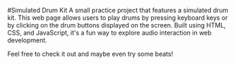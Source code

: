 #Simulated Drum Kit 
A small practice project that features a simulated drum kit. This web page allows users to play drums by pressing keyboard keys or by clicking on the drum buttons displayed on the screen. Built using HTML, CSS, and JavaScript, it's a fun way to explore audio interaction in web development.

Feel free to check it out and maybe even try some beats!
